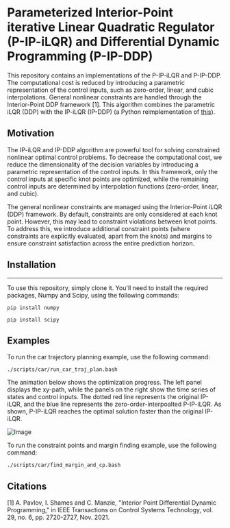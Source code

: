 # Parameterized Interior-Point iterative Linear Quadratic Regulator (P-IP-iLQR) and Differential Dynamic Programming (P-IP-DDP)

This repository contains an implementations of the P-IP-iLQR and P-IP-DDP. 
The computational cost is reduced by introducing a parametric representation of the control inputs, such as zero-order, linear, and cubic interpolations. 
General nonlinear constraints are handled through the Interior-Point DDP framework [1]. 
This algorithm combines the parametric iLQR (DDP) with the IP-iLQR (IP-DDP) (a Python reimplementation of [this](https://github.com/xapavlov/ipddp)).


## Motivation

The IP-iLQR and IP-DDP algorithm are powerful tool for solving constrained nonlinear optimal control problems. 
To decrease the computational cost, we reduce the dimensionality of the decision variables by introducing a parametric representation of the control inputs. 
In this framework, only the control inputs at specific knot points are optimized, while the remaining control inputs are determined by interpolation functions (zero-order, linear, and cubic).


The general nonlinear constraints are managed using the Interior-Point iLQR (DDP) framework. 
By default, constraints are only considered at each knot point. 
However, this may lead to constraint violations between knot points. 
To address this, we introduce additional constraint points (where constraints are explicitly evaluated, apart from the knots) and margins to ensure constraint satisfaction across the entire prediction horizon.

## Installation
-------------
To use this repository, simply clone it. You'll need to install the required packages, Numpy and Scipy, using the following commands:
```
pip install numpy
```
```
pip install scipy
```

## Examples
To run the car trajectory planning example, use the following command:
```
./scripts/car/run_car_traj_plan.bash
```

The animation below shows the optimization progress. 
The left panel displays the xy-path, while the panels on the right show the time series of states and control inputs. 
The dotted red line represents the original IP-iLQR, and the blue line represents the zero-order-interpoalted P-IP-iLQR. 
As shown, P-IP-iLQR reaches the optimal solution faster than the original IP-iLQR.

![Image](https://github.com/user-attachments/assets/6259bc93-728f-4123-a77f-487735dd17c8)

To run the constraint points and margin finding example, use the following command:
```
./scripts/car/find_margin_and_cp.bash
```
 

## Citations
[1] A. Pavlov, I. Shames and C. Manzie, "Interior Point Differential Dynamic Programming," in IEEE Transactions on Control Systems Technology, vol. 29, no. 6, pp. 2720-2727, Nov. 2021.  


